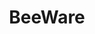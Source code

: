 ---
git: https://github.com/beeware
logohandle: beeware
sort: beeware
title: BeeWare
twitter: https://x.com/PyBeeWare
website: https://beeware.org/
---